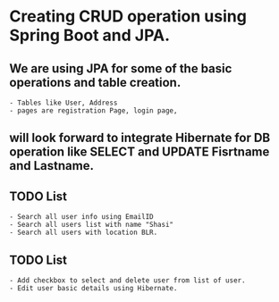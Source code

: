 # Creating CRUD operation using Spring Boot and JPA.
## We are using JPA for some of the basic operations and table creation.
	- Tables like User, Address
	- pages are registration Page, login page,
	
	
## will look forward to integrate Hibernate for DB operation like SELECT and UPDATE Fisrtname and Lastname.
## TODO List
	- Search all user info using EmailID
	- Search all users list with name "Shasi"
	- Search all users with location BLR.

## TODO List
	- Add checkbox to select and delete user from list of user.
	- Edit user basic details using Hibernate.
	 



